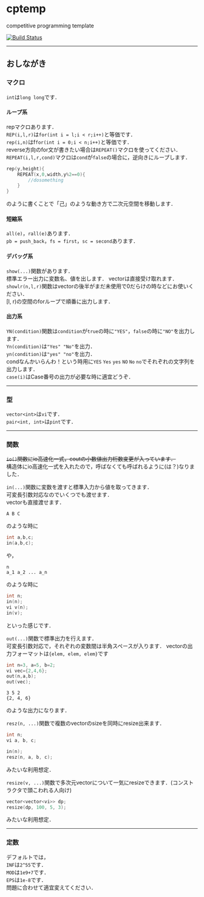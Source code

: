# cptemp
competitive programming template

[![Build Status](https://travis-ci.org/Shinjirow/cptemp.svg?branch=master)](https://travis-ci.org/Shinjirow/cptemp)

---

## おしながき  

### マクロ  
`int`は`long long`です．  

#### ループ系
repマクロあります．  
`REP(i,l,r)`は`for(int i = l;i < r;i++)`と等価です．  
`rep(i,n)`はf`for(int i = 0;i < n;i++)`と等価です．  
reverse方向のfor文が書きたい場合は`REPEAT()`マクロを使ってください．  
`REPEAT(i,l,r,cond)`マクロは`cond`が`false`の場合に，逆向きにループします．  
```cpp
rep(y,height){
    REPEAT(x,0,width,y%2==0){
        //dosomething
    }
}
```
のように書くことで「己」のような動き方で二次元空間を移動します．  

#### 短縮系
`all(e)`，`rall(e)`あります．  
`pb = push_back`，`fs = first`，`sc = second`あります．  

#### デバッグ系
`show(...)`関数があります．  
標準エラー出力に変数名、値を出します． vectorは直接受け取れます．  
`showlr(n,l,r)`関数はvectorの後半がまだ未使用で0だらけの時などにお使いください．  
[l, r)の空間のforループで順番に出力します．

#### 出力系
`YN(condition)`関数は`condition`が`true`の時に`"YES"`，`false`の時に`"NO"`を出力します．  
`Yn(condition)`は`"Yes" "No"`を出力．  
`yn(condition)`は`"yes" "no"`を出力．  
condなんかいらんわ！という時用に`YES` `Yes` `yes` `NO` `No` `no`でそれぞれの文字列を出力します．  
`case(i)`はCase番号の出力が必要な時に適宜どうぞ．

---
### 型
`vector<int>`は`vi`です．  
`pair<int, int>`は`pint`です．  

---
### 関数
~~`io()`関数にio高速化一式，coutの小数値出力桁数変更が入っています．~~  
構造体にio高速化一式を入れたので，呼ばなくても呼ばれるように(は？)なりました．  

`in(...)`関数に変数を渡すと標準入力から値を取ってきます．  
可変長引数対応なのでいくつでも渡せます．  
vectorも直接渡せます．

```
A B C
```
のような時に
```cpp
int a,b,c;
in(a,b,c);
```
や，
```
n
a_1 a_2 ... a_n
```
のような時に
```cpp
int n;
in(n);
vi v(n);
in(v);
```

といった感じです．

`out(...)`関数で標準出力を行えます．  
可変長引数対応で，それぞれの変数間は半角スペースが入ります．
vectorの出力フォーマットは`{elem, elem, elem}`です
```cpp
int n=3, a=5, b=2;
vi vec={2,4,6};
out(n,a,b);
out(vec);
```
```
3 5 2
{2, 4, 6}
```
のような出力になります．

`resz(n, ...)`関数で複数のvectorのsizeを同時にresize出来ます．  
```cpp
int n;
vi a, b, c;

in(n);
resz(n, a, b, c);
```
みたいな利用想定．  

`resize(v, ...)`関数で多次元vectorについて一気にresizeできます．(コンストラクタで頭こわれる人向け)  
```cpp
vector<vector<vi>> dp;
resize(dp, 100, 5, 3);
```
みたいな利用想定．  

---
### 定数
デフォルトでは，  
`INF`は`2^55`です．  
`MOD`は`1e9+7`です．  
`EPS`は`1e-8`です．  
問題に合わせて適宜変えてください．
